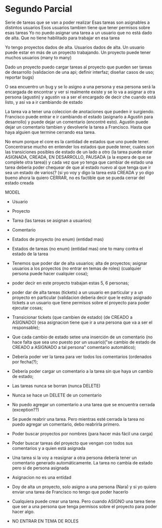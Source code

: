 # Segundo Parcial


Serie de tareas que se van a poder realizar 
Esas tareas son asignables a distintos usuarios
Esos usuarios tambien tiene que tener permisos sobre esas tareas
	Yo no puedo asignar una tarea a un usuario que no está dado de alta. Que no tiene habilitado para trabajar en esa tarea

Yo tengo proyectos dados de alta. Usuarios dados de alta. Un usuario puede estar en más de un proyecto trabajando. Un proyecto puede tener muchos usuarios (many to many)

Dado un proyecto puedo cargar tareas al proyecto que pueden ser tareas de desarrollo (validacion de una api; definir interfaz; diseñar casos de uso; reportar bugs)

O sea encuentro un bug y se lo asigno a una persona y esa persona será la encargada de encontrar y ver si realmente existe y se lo va a asignar a otra persona (agustin) y agustin va a ser el encargado de decir che cuando está listo, y así va a ir cambiando de estado

La tarea va a tener una coleccion de anotaciones que pueden ir surgiendo. Francisco puede entrar e ir cambiando el estado (asignarlo a Agustin para desarrollo) y puede dejar un comentario (encontré esto). Agustín puede dejar un comentario tambien y devolverle la tarea a Francisco. Hasta que haya alguien que termine cerrando esa tarea. 

No enum porque el core es la cantidad de estados que uno puede tener. Concentrarse mucho en entender los estados que puede tener, cuales son las transiciones posibles de estado de un lado a otro (la tarea puede estar ASIGNADA, CREADA, EN DESARROLLO, PAUSADA (a la espera de que se complete otra tarea)) y cada vez que yo tenga que cambiar de estado una tarea debería poder chequear de que al estado nuevo al que tenga que ir sea un estado de varios(? (si yo voy y digo la tarea está CREADA y yo digo bueno ahora la quiero CERRAR, no es factible que se pueda cerrar del estado creada

MODEL
* Usuario
* Proyecto
* Tarea (las tareas se asignan a usuarios)
* Comentario
* Estados de proyecto (no enum) (entidad mas)
* Estados de tareas (no enum) (entidad mas) one to many contra el estado de la tarea

* Tenemos que poder dar de alta usuarios; alta de proyectos; 
asignar usuarios a los proyectos (no entrar en temas de roles) (cualquier persona puede hacer cualquier cosa); 
* poder decir en este proyecto trabajan estas 5, 6 personas; 
* poder dar de alta tareas (tickets) a un usuario en particular y a un proyecto en particular (validacion deberia decir que le estoy asignado tickets a un usuario que tiene permisos sobre el proyecto para poder ejecutar cosas;
* Transicionar tickets (que cambien de estado) (de CREADO a ASIGNADO) (esa asignacion tiene que ir a una persona que va a ser el responsable);
* Que cada cambio de estado setee una inserción de un comentario (no hace falta que sea uno puesto por un usuario)("se cambio de estado de CREADO a ASIGNADO a tal persona" comentario automático);
* Debería poder ver la tarea para ver todos los comentarios (ordenados por fecha(?);
* Debería poder cargar un comentario a la tarea sin que haya un cambio de estado;
* Las tareas nunca se borran (nunca DELETE)
* Nunca se hace un DELETE de un comentario
* No puedo agregar un comentario a una tarea que se encuentra cerrada (exception??)
* Se puede reabrir una tarea. Pero mientras esté cerrada la tarea no puedo agregar un comentario, debo reabrirla primero.
* Poder buscar proyectos por nombres (para hacer más fácil una carga) 
* Poder buscar tareas del proyecto que vengan con todos sus comentarios y a quien está asignada
* Una tarea si la voy a reasignar a otra persona debería tener un comentario generado automáticamente. La tarea no cambia de estado pero si de persona asignada
* Asignacion no es una entidad
* Doy de alta un proyecto, solo asigno a una persona (Nara) y si yo quiero enviar una tarea de Francisco no tengo que poder hacerlo
* Cualquiera puede crear una tarea. Pero cuando ASIGNO una tarea tiene que ser a una persona que tenga permisos sobre el proyecto para poder hacer algo.
* NO ENTRAR EN TEMA DE ROLES
